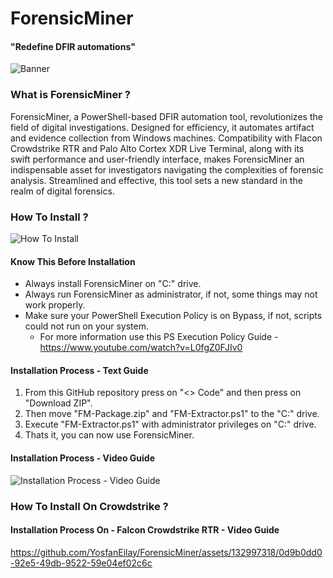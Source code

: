 # ForensicMiner
#### "Redefine DFIR automations"
![Banner](https://github.com/YosfanEilay/ForensicMiner/assets/132997318/72d572fc-2f43-48dd-a16b-1b545eb6aad6)

### What is ForensicMiner ?
ForensicMiner, a PowerShell-based DFIR automation tool, revolutionizes the field of digital investigations.
Designed for efficiency, it automates artifact and evidence collection from Windows machines. Compatibility
with Flacon Crowdstrike RTR and Palo Alto Cortex XDR Live Terminal, along with its swift performance and 
user-friendly interface, makes ForensicMiner an indispensable asset for investigators navigating the complexities
of forensic analysis. Streamlined and effective, this tool sets a new standard in the realm of digital forensics.

### How To Install ?
![How To Install](https://github.com/YosfanEilay/ForensicMiner/assets/132997318/36c30bc3-c9f1-49f7-a3ac-b56c01e53dd1)

#### Know This Before Installation
* Always install ForensicMiner on "C:\" drive.
* Always run ForensicMiner as administrator, if not, some things may not work properly.
* Make sure your PowerShell Execution Policy is on Bypass, if not, scripts could not run on your system.
  * For more information use this PS Execution Policy Guide - https://www.youtube.com/watch?v=L0fgZ0FJIv0

#### Installation Process - Text Guide
1. From this GitHub repository press on "<> Code" and then press on "Download ZIP".
2. Then move "FM-Package.zip" and "FM-Extractor.ps1" to the "C:\" drive. 
3. Execute "FM-Extractor.ps1" with administrator privileges on "C:\" drive.
4. Thats it, you can now use ForensicMiner.

#### Installation Process - Video Guide
![Installation Process - Video Guide](https://github.com/YosfanEilay/ForensicMiner/assets/132997318/79e377d0-c7eb-47bb-8db2-3cb79d3737dc)

### How To Install On Crowdstrike ?
#### Installation Process On - Falcon Crowdstrike RTR - Video Guide
https://github.com/YosfanEilay/ForensicMiner/assets/132997318/0d9b0dd0-92e5-49db-9522-59e04ef02c6c
